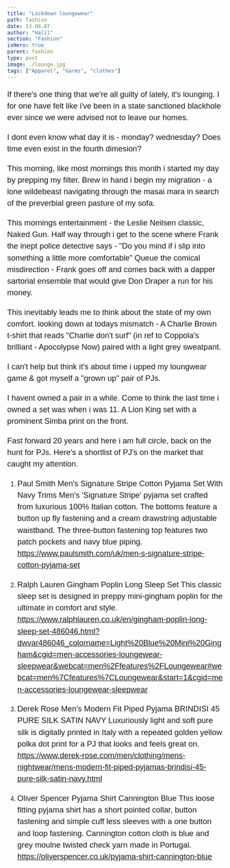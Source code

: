 ```yaml
---
title: "Lockdown loungewear"
path: fashion
date: 13.06.87
author: "Halil"
section: "Fashion"
isHero: true
parent: fashion
type: post
image: ./lounge.jpg
tags: ["Apparel", "Garms", "clothes"]
---
```

<style>

@import url('https://fonts.googleapis.com/css2?family=Marck+Script&display=swap');
@import url('https://fonts.googleapis.com/css2?family=Lato:ital,wght@0,400;0,700;1,400;1,700&display=swap');
@import url('https://fonts.googleapis.com/css2?family=Changa&display=swap');

p {
    font-size: 0.9rem;
    line-height: 1.85rem;
    font-family: 'Lato', sans-serif;
}

ul > li {
    font-size: 0.9rem;
    line-height: 1.45rem;
    letter-spacing: 0.025rem;
    font-family: 'Lato', sans-serif;
}

h4 {
    font-family: Arial, Helvetica, sans-serif;
    font-size: 1.4rem;
    letter-spacing: 0.005rem;
    color: #000000
    padding: 0;
    margin: 10px 0 30px 0;
}

@media (min-width: 768px) {

    p {
        font-size: 1.15rem;
        line-height: 1.7rem;
        font-family: 'Nunito', sans-serif;sans-serif;
    }

    ul > li {
        font-size: 1.05rem;
        line-height: 1.55rem;
        font-family: 'Nunito', sans-serif;sans-serif;
    }

    h4 {
        font-size: 1.8rem;
    }
}

@media (min-width: 1024px) {

    p {
        font-size: 1.15rem;
        line-height: 1.7rem;
        font-family: 'Nunito', sans-serif;sans-serif;
    }

    ul > li {
        font-size: 1.05rem;
        line-height: 1.55rem;
        font-family: 'Nunito', sans-serif;sans-serif;
    }

    h4 {
        font-size: 2rem;
    }
}

</style>

If there's one thing that we're all guilty of lately, it's lounging.
I for one have felt like i've been in a state sanctioned blackhole ever since we were advised not to leave our homes.

I dont even know what day it is - monday? wednesday? Does time even exist in the fourth dimesion?

This morning, like most mornings this month i started my day by prepping my filter.
Brew in hand i begin my migration - a lone wildebeast navigating through the masai mara in search of the preverbial green pasture of my sofa.

This mornings entertainment - the Leslie Neilsen classic, Naked Gun.
Half way through i get to the scene where Frank the inept 
police detective says - "Do you mind if i slip into something a little more comfortable" 
Queue the comical misdirection - Frank goes off and comes back with a dapper sartorial ensemble that 
would give Don Draper a run for his money. 

This inevitably leads me to think about the state of my own comfort. looking down at todays mismatch - 
A Charlie Brown t-shirt that reads "Charlie don't surf" (in ref to Coppola's brilliant - Apocolypse Now) 
paired with a light grey sweatpant.

I can't help but think it's about time i upped my loungwear game & got myself a "grown up" pair of PJs.

I havent owned a pair in a while. Come to think the last time i owned a set was when i was 11. A Lion King set with a prominent Simba print on the front.

Fast forward 20 years and here i am full circle, back on the hunt for PJs. Here's a shortlist of PJ's on the market that caught my attention.

1. Paul Smith
Men's Signature Stripe Cotton Pyjama Set With Navy Trims
Men's 'Signature Stripe' pyjama set crafted from luxurious 100% Italian cotton. The bottoms feature a button up fly fastening and a cream drawstring adjustable waistband. The three-button fastening top features two patch pockets and navy blue piping.
https://www.paulsmith.com/uk/men-s-signature-stripe-cotton-pyjama-set

2. Ralph Lauren
Gingham Poplin Long Sleep Set
This classic sleep set is designed in preppy mini-gingham poplin for the ultimate in comfort and style.
https://www.ralphlauren.co.uk/en/gingham-poplin-long-sleep-set-486046.html?dwvar486046_colorname=Light%20Blue%20Mini%20Gingham&cgid=men-accessories-loungewear-sleepwear&webcat=men%2Ffeatures%2FLoungewear#webcat=men%7Cfeatures%7CLoungewear&start=1&cgid=men-accessories-loungewear-sleepwear

3. Derek Rose
Men's Modern Fit Piped Pyjama
BRINDISI 45 PURE SILK SATIN NAVY
Luxuriously light and soft pure silk is digitally printed in Italy with a repeated golden yellow polka dot 
print for a PJ that looks and feels great on.
https://www.derek-rose.com/men/clothing/mens-nightwear/mens-modern-fit-piped-pyjamas-brindisi-45-pure-silk-satin-navy.html

4. Oliver Spencer
Pyjama Shirt Cannington Blue
This loose fitting pyjama shirt has a short pointed collar, button fastening and simple cuff 
less sleeves with a one button and loop fastening.
Cannington cotton cloth is blue and grey moulne twisted check yarn made in Portugal.
https://oliverspencer.co.uk/pyjama-shirt-cannington-blue 